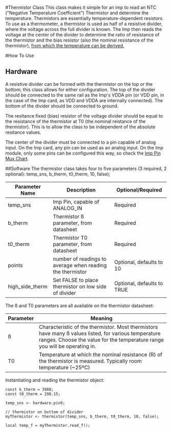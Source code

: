 #Thermistor Class
This class makes it simple for an imp to read an NTC ("Negative Temperature Coefficient") Thermistor and determine the temperature. Thermistors are essentially temperature-dependent resistors. To use as a thermometer, a thermistor is used as half of a resistive divider, where the voltage across the full divider is known. The Imp then reads the voltage at the center of the divider to determine the ratio of resistance of the thermistor and the bias resistor (also the nominal resistance of the thermistor), [from which the temperature can be derived.](http://en.wikipedia.org/wiki/Thermistor) 


#How To Use
## Hardware
A resistive divider can be formed with the thermistor on the top or the bottom; this class allows for either configuration. The top of the divider should be connected to the same rail as the Imp's VDDA pin (or VDD pin, in the case of the Imp card, as VDD and VDDA are internally connected). The bottom of the divider should be connected to ground.

The resitance fixed (bias) resistor of the voltage divider should be equal to the resistance of the thermistor at T0 (the nominal reistance of the thermistor).  This is to allow the class to be independent of the absolute resitance values.

The center of the divider must be connected to a pin capable of analog input. On the Imp card, any pin can be used as an analog input. On the Imp module, only some pins can be configured this way, so check the [Imp Pin Mux Chart](http://electricimp.com/docs/hardware/imp/pinmux/).

##Software
The thermistor class takes four to five parameters (3 required, 2 optional):
temp_sns, b_therm, t0_therm, 10, false);

| Parameter Name | Description | Optional/Required |
|----------------|-------------|-------------------|
| temp_sns | Imp Pin, capable of ANALOG_IN | Required |
| b_therm | Thermistor ß parameter, from datasheet | Required |
| t0_therm | Thermistor T0 parameter, from datasheet | Required |
| points | number of readings to average when reading the thermistor | Optional, defaults to 10 |
| high_side_therm | Set FALSE to place thermistor on low side of divider | Optional, defaults to TRUE |

The ß and T0 parameters are all available on the thermistor datasheet:

| Parameter | Meaning |
|-----------|---------|
| ß | Characteristic of the thermistor. Most thermistors have many ß values listed, for various temperature ranges. Choose the value for the temperature range you will be operating in. |
| T0 | Temperature at which the nominal resistance (R) of the thermistor is measured. Typically room temperature (~25ºC) |

Instantiating and reading the thermistor object:

	const b_therm = 3988;
	const t0_therm = 298.15;

	temp_sns <- hardware.pin9;
	
	// thermistor on bottom of divider
	myThermistor <- thermistor(temp_sns, b_therm, t0_therm, 10, false);
	
	local temp_f = myThermistor.read_f();

